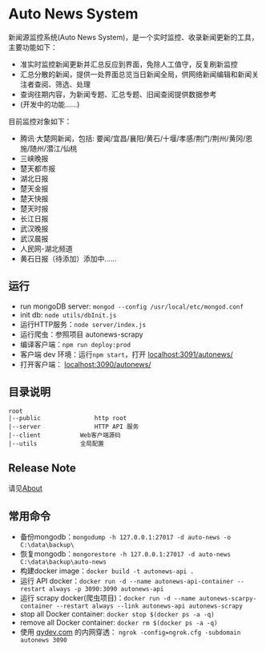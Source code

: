 # Auto News System

新闻源监控系统(Auto News System)，是一个实时监控、收录新闻更新的工具，主要功能如下：

- 准实时监控新闻更新并汇总反应到界面，免除人工值守，反复刷新监控
- 汇总分散的新闻，提供一处界面总览当日新闻全局，供网络新闻编辑和新闻关注者查阅、筛选、处理
- 查询往期内容，为新闻专题、汇总专题、旧闻查阅提供数据参考
- (开发中的功能……)

目前监控对象如下：
- 腾讯·大楚网新闻，包括: 要闻/宜昌/襄阳/黄石/十堰/孝感/荆门/荆州/黄冈/恩施/随州/潜江/仙桃
- 三峡晚报
- 楚天都市报
- 湖北日报
- 楚天金报
- 楚天快报
- 楚天时报
- 长江日报
- 武汉晚报
- 武汉晨报
- 人民网-湖北频道
- 黄石日报（待添加）添加中……

## 运行
- run mongoDB server: `mongod --config /usr/local/etc/mongod.conf`
- init db: `node utils/dbInit.js`
- 运行HTTP服务：`node server/index.js`
- 运行爬虫：参照项目 autonews-scrapy
- 编译客户端：`npm run deploy:prod`
- 客户端 dev 环境：运行`npm start`，打开 [localhost:3091/autonews/](http://localhost:3091/autonews/)
- 打开客户端： [localhost:3090/autonews/](http://localhost:3090/autonews/)

## 目录说明
    root
    |--public               http root
    |--server               HTTP API 服务
    |--client           Web客户端源码
    |--utils            全局配置
    
## Release Note
请见[About](http://www.berlinchan.com/autonews/about)

## 常用命令
- 备份mongodb：`mongodump -h 127.0.0.1:27017 -d auto-news -o C:\data\backup\`
- 恢复mongodb：`mongorestore -h 127.0.0.1:27017 -d auto-news C:\data\backup\auto-news`
- 构建docker image：`docker build -t autonews-api .`
- 运行 API docker：`docker run -d --name autonews-api-container --restart always -p 3090:3090 autonews-api`
- 运行 scrapy docker(爬虫项目)：`docker run -d --name autonews-scarpy-container --restart always --link autonews-api autonews-scrapy`
- stop all Docker container: `docker stop $(docker ps -a -q)`
- remove all Docker container: `docker rm $(docker ps -a -q)`
- 使用 [qydev.com](http://qydev.com) 的内网穿透： `ngrok -config=ngrok.cfg -subdomain autonews 3090`
